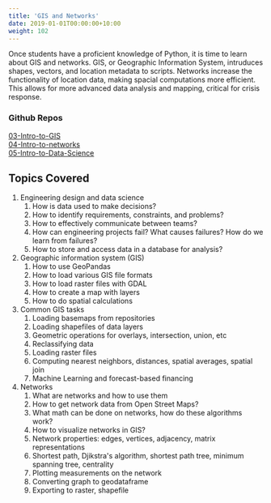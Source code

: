 ```yaml
---
title: 'GIS and Networks'
date: 2019-01-01T00:00:00+10:00
weight: 102
---
```


Once students have a proficient knowledge of Python, it is time to learn about GIS and networks. GIS, or Geographic Information System, intruduces shapes, vectors, and location metadata to scripts. Networks increase the functionality of location data, making spacial computations more efficient. This allows for more advanced data analysis and mapping, critical for crisis response. 

### Github Repos

[03-Intro-to-GIS](https://github.com/bwsi-hadr/03-Intro-to-GIS)  
[04-Intro-to-networks](https://github.com/bwsi-hadr/04-Intro-to-networks)  
[05-Intro-to-Data-Science](https://github.com/bwsi-hadr/05-Intro-to-Data-Science)

## Topics Covered

1. Engineering design and data science
   1. How is data used to make decisions?
   2. How to identify requirements, constraints, and problems?
   3. How to effectively communicate between teams?
   4. How can engineering projects fail? What causes failures? How do we learn from failures?
   5. How to store and access data in a database for analysis?
2. Geographic information system (GIS)
   1. How to use GeoPandas
   2. How to load various GIS file formats
   3. How to load raster files with GDAL
   4. How to create a map with layers
   5. How to do spatial calculations
3. Common GIS tasks
   1. Loading basemaps from repositories
   2. Loading shapefiles of data layers
   3. Geometric operations for overlays, intersection, union, etc
   4. Reclassifying data
   5. Loading raster files
   6. Computing nearest neighbors, distances, spatial averages, spatial join
   7. Machine Learning and forecast-based financing
4. Networks
   1. What are networks and how to use them
   2. How to get network data from Open Street Maps?
   3. What math can be done on networks, how do these algorithms work?
   4. How to visualize networks in GIS?
   5. Network properties: edges, vertices, adjacency, matrix representations
   6. Shortest path, Djikstra&#39;s algorithm, shortest path tree, minimum spanning tree, centrality
   7. Plotting measurements on the network
   8. Converting graph to geodataframe
   9. Exporting to raster, shapefile